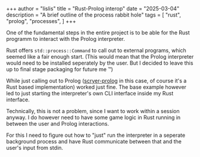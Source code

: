 +++
author = "lislis"
title = "Rust-Prolog interop"
date = "2025-03-04"
description = "A brief outline of the process rabbit hole"
tags = [
    "rust",
    "prolog",
    "processes",
]
+++

One of the fundamental steps in the entire project is to be able for the Rust programm to interact with the Prolog interpreter.

Rust offers `std::process::Command` to call out to external programs, which seemed like a fair enough start. (This would mean that the Prolog interpreter would need to be installed seperately by the user. But I decided to leave this up to final stage packaging for future me :tm:)

While just calling out to Prolog ([scryer-prolog](https://github.com/mthom/scryer-prolog) in this case, of course it's a Rust based implementation) worked just fine. The base example however led to just starting the interpreter's own CLI interface inside my Rust interface.

Technically, this is not a problem, since I want to work within a session anyway. I do however need to have some game logic in Rust running in between the user and Prolog interactions.

For this I need to figure out how to "just" run the interpreter in a seperate background process and have Rust communicate between that and the user's input from stdin.
